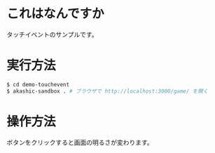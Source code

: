 # これはなんですか
タッチイベントのサンプルです。

# 実行方法
```sh
$ cd demo-touchevent
$ akashic-sandbox . # ブラウザで http://localhost:3000/game/ を開く
```

# 操作方法
ボタンをクリックすると画面の明るさが変わります。
